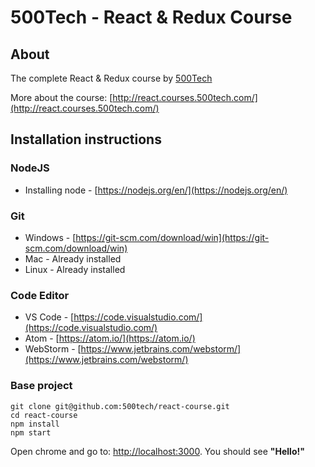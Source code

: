 # 500Tech - React & Redux Course

## About

The complete React & Redux course by [500Tech](http://500tech.com)

More about the course: [http://react.courses.500tech.com/](http://react.courses.500tech.com/)

## Installation instructions

### NodeJS

* Installing node - [https://nodejs.org/en/](https://nodejs.org/en/)

### Git

* Windows - [https://git-scm.com/download/win](https://git-scm.com/download/win)
* Mac - Already installed
* Linux - Already installed

### Code Editor

* VS Code - [https://code.visualstudio.com/](https://code.visualstudio.com/)
* Atom - [https://atom.io/](https://atom.io/)
* WebStorm - [https://www.jetbrains.com/webstorm/](https://www.jetbrains.com/webstorm/)

### Base project

    git clone git@github.com:500tech/react-course.git
    cd react-course
    npm install
    npm start

Open chrome and go to: [http://localhost:3000](http://localhost:3000).
You should see **"Hello!"**
